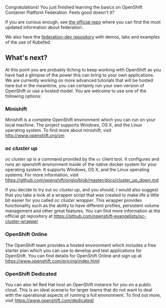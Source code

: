Congratulations!  You just finished learning the basics on OpenShift Container Platform Federation. Feels good doesn't it?

If you are curious enough, see [the official repo](https://github.com/kubernetes-sigs/kubefed) where you can find 
the most updated information about federation.

We also have the [federation-dev repository](https://github.com/openshift/federation-dev) with demos, labs and examples of the use of Kubefed.

## What's next?

At this point you are probably itching to keep working with OpenShift as you have had a glimpse of the power this can bring to your own applications.  We are currently working on more advanced tutorials that will be hosted here but in the meantime, you can certainly run your own version of OpenShift or use a hosted model.  You are welcome to use one of the following options:

### Minishift

Minishift is a complete OpenShift environment which you can run on your local machine.  The project supports Windows, OS X, and the Linux operating system.  To find more about minishift, visit http://www.openshift.org/vm

### *oc cluster up*

*oc cluster up* is a command provided by the `oc` client tool.  It configures and runs an openshift environment inside of the native docker system for your operating system.  It supports Windows, OS X, and the Linux operating systems.  For more information, visit https://github.com/openshift/origin/blob/master/docs/cluster_up_down.md

If you decide to try out *oc cluster up*, and you should, I would also suggest that you take a look at a wrapper script that was created to make life a little bit easier for you called *oc cluster wrapper*.  This wrapper provides functionality such as the ability to have different profiles, persistent volume management and other great features.  You can find more information at the official git repository at https://github.com/openshift-evangelists/oc-cluster-wrapper


### OpenShift Online

The OpenShift team provides a hosted environment which includes a free starter plan which you can use to develop and test applications for OpenShift. You can find details for OpenShift Online and sign up at https://www.openshift.com/pricing/index.html

### OpenShift Dedicated

You can also let Red Hat host an OpenShift instance for you on a public cloud.  This is an ideal scenario for larger teams that do not want to deal with the operational aspects of running a full environment.  To find out more, visit https://www.openshift.com/dedicated/

